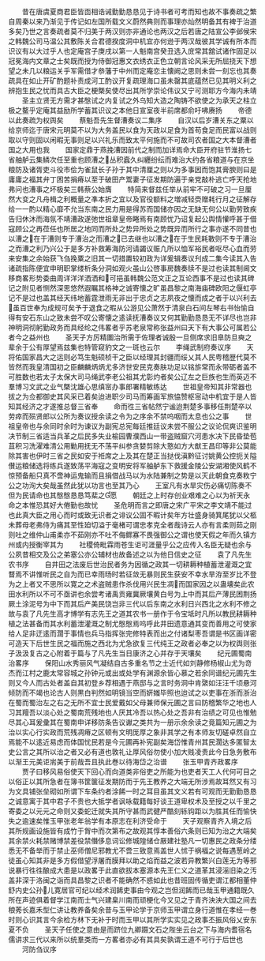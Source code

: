 <!-- { "loadSidebar": true } -->
　　昔在唐虞夏商君臣皆靣相诰诫勤勤恳恳见于诗书者可考而知也故不事奏疏之繁自周秦以来乃渐见于传记如左国所载文义蔚然典则而事理亦灿然明备其有裨于治道多矣乃世之言奏疏者莫不归美于两汉则亦非通论也两汉之后若唐之陆宣公李邺侯宋之韩魏公司马温公其敷陈关合君德揆度洞中机宜亦何逊于两汉哉彼其学诚有所本而识议有以大过乎人也定庵宫子庚戌以第一人魁南宫癸丑选入庻常其舘试诸作固足以冠冕海内文章之士矣既而授为侍御冠惠文衣绣衣正色立朝言论风采无所屈挠天下想望之未几以粮运关乎军需借才叅藩于中州而定庵恋主懐阙之思则未尝一刻忘也其奏疏具在如止开矿酌题补责成河工酌议开复疏理海口虽未罄其底蕴然已见其明义利之辨抱生民之忧而具古大臣之梗槩矣使尽出其所学崇论伟议又宁可测耶方今海内未靖
　　圣主立贤无方需才甚慇试之内复试之外乌知大造之陶铸不欲使之为承天之柱立极之鳌乎定庵其益励所学蓄其识议之本他日宣室夜半前席都俞吁咈赓扬
　　帝德以此奏疏为权舆矣
　　蔡魁吾先生督漕奏议二集序
　　自汉以后岁漕关东之粟以给京师迄于唐宋元明莫不以为大务盖民以食为天政以足食为首苟食足而民富以战则取以守则固以闲暇无事则足以兴礼乐而致太平何施而不可故司农者国之大本督漕者国之大用也我
　　国家定鼎于燕挽漕因前代之制而加详焉命大臣开府驻节淮扬七省舳舻云集鳞次任至重也顾漕之丛积蠧久纠纒纷纭而难治大约各省粮道与在京坐粮防及诸胥吏斗役市侩为雀鼠长子孙于其中清厘之则以为多事因而饱其膏腴则曰是庸庸之福其弁丁困苦捐瘠以至于破田产鬻妻子征发期防遍于亲党敲朴逃亡呼天抢地弗问也漕事之坏极矣三韩蔡公始膺
　　特简来督兹任举从前牢不可破之习一旦厘然大变之凡舟楫之利概量之凖本折之宜以及官役额料之増减轻赍赠耗行月之征解存给一一酌以精心靡不允当东南之民力用是得苏而国储亦因之无缺无何公以勤劳致疾告归休沐而海氛不靖漕政遂弛世祖章皇帝睠焉有南顾忧乃诏复起公舆情懽呼甚于借寇顾公之再莅任也所居之地同而所处之势异所处之势既异而所行之事亦遂不同昔也以漕之在于漕则专于漕治之而漕之已去继也以漕之在于生民耗斁则不专于漕治之而漕之利乃兴公于是多方补救筹海防河请蠲议赈凢所以恤军裕民者呕尽心血而劳来安集之余始获飞刍挽粟之旧其一切措置较初政为详爰辑奏议刋成二集今读其入告诸疏指陈便宜申明职掌缕析条分洞如观火虽山公啓事房魏奏牍不是过也读其制阃文移商畧形势委曲周详洋洋洒洒和可挹虽韩魏公范文正之互论西事不是过也读其碑记之附见者恻然深思悠然遐瞩其格神之诚寄懐之旷虽昌黎之南海庙碑欧阳之偃虹亭记不是过也盖其经天纬地蓄霆泄雨无非出于忠贞之志夙夜之懐而成之者于以兴利去虽百世奉为成规可矣予于退食之暇从公游见公萧然于清泉白石间左琴右书怡愉自得有安石东山之致未尝不叹公寄懐之逺读抚漕奏议又何其勤勤恳恳无不详尽也岂非神明洞彻躬勤政务而具经纶之伟畧者乎苏老泉常称张益州曰天下有大事公可属若公者今之益州也
　　圣天子方厉精圗治所需于佐理者诚殷一旦侧席求旧臯防旦奭之辈余于公有厚望焉兹集也特管窥豹文之一斑也云尔
　　李绳武制府奏议序
　　天将佑国家昌大之运则必笃生魁硕桢干之臣以经理其封疆而绥乂其人民粤稽歴代莫不皆然而我皇清国初之臣麟麟炳炳尤多济世安民克奏肤功足以铭旂常而永带砺者盖不可胜数也若太子太保大司马绳武李老公祖其尤彰灼者矣公辽左之巨族也生而英迈不羣博习文武之业气槩沈雄心思缜宻办事郎署精敏练达
　　世祖皇帝知其非常器也拔之为佥都御史其风采已着矣迨进职少司马而筹画军旅恊赞枢宻动中机宜于是人皆知其经济之才遂推总督三省奉
　　命而徃三省帖然宁谧迨荆楚多事移任荆楚卒以劳瘁而殒贤郎以公所为奏议授余读之令为之序余不禁呜咽而太息也公之事
　　世祖皇帝也与余同时余时为谏议为副宪总宪每廷推廷议未尝不服公之议论侃爽识鉴明决节制三省适当兵革之后民多失业榆园曹濮西山一带盗贼窟穴河患水决下民昏垫苞苴积习洗濯难清公用勦用抚无不荡平纠参贪婪剪除大憝如方大猷王昌印等非公莫能除其害也伊时三省之民如安于袵席之上及其在楚正当挞伐滇黔征讨姚黄公控扼关隘儧运粮储选将练兵遂致荡平海寇之变明安将军舳舻东下救援金陵公安湖湘使风鹤不惊预备船只真不啻神运鬼输而且捐借战马以为水陆兼制之势是以灭此朝食克奏敉宁公之功洵大矣哉虽然此犹以功言也至其乃心
　　王室凡有水旱灾伤必痛切陈奏不但为民请命也其慇慇恳恳笃棐之愿
　　朝廷之上时存创业艰难之心以为祈天永命之本惟恐其好大倦勤也故忧
　　圣危明而言之即唐之宋广平宋之李文靖不能过也此真大臣之用心而时或致无识者之诽议公固不暇计矣年方壮盛身骑箕尾犹以父柩未葬母老弗侍为痛其至性廹切溢于毫楮可谓忠孝克全者哉诗云人亦有言柔则茹之刚则吐之维仲山甫柔亦不茹刚亦不吐不侮鳏寡不畏强御公之谓也使天假之年而久镇方州或内授衡宰其为
　　社稷倚毗霖雨苍生讵可涯量乎公之应传入名臣无疑也余与公夙昔相交及公之弟塞公亦公辅材也故备述之以为他日信史之征
　　袁了凡先生农书序
　　自井田之法废后世治民者务为因循之政其一切耕耨种植蓄泄灌溉之宜瞀焉不讲惟听民之自为而已幸雨旸时若征敛无暴则民生获安不幸水旱洊至岁比不登为之上者又不思所以寛之之术盗贼患作杀伐用兴民生凋而国家因之以蛊壊矣此农田水利所以不可不亟讲也余尝考诸禹贡雍冀厥壤黄白号为上中而其后产薄民困荆扬厥土涂泥号为中下而其后产美民饶岂非三代以后东南之水利日兴西北之水利不修之故与袁了凡先生高才博学有志先王之道其农书一册作于令宝坻时凡所以教民耕耨种植之法甚备而其水利蓄泄灌溉之制尤慇慇焉呜呼此井田遗意通其变而善用之可使家给人足非迂逺而濶于事情也兵马指挥张完修特表而出之付诸梨枣吾谓是书区画详密可造天下后世生民之福而施之西北为尤急欲复三代纯王之政者必奉之以为权舆则张子汲汲复古之心附着于篇与了凡先生当日康济之心并存于天壤矣
　　纪元圃蜀南治畧序
　　保阳山水秀丽风气凝结自古多重名节之士近代如刘静修杨椒山尤为竒杰而江村之鹿太常容城之孙钟元或出或处学有渊源余皆心慕之若余同谱纪元圃先生则又今人而古处者盖自其初登乡荐相遇于燕邸与之言时务洞中肯綮如汪汪千顷悬河倾防而不竭也论古人则黒白判然如明镜当空而姸媸毕照也迨试之以吏事在浙而浙治在蜀而蜀治左之右之无所不宜士民爱戴如父母兼师保元圃之言曰防稽繁华之地也人习其羶吾以淡心处之蜀南荒残地也人厌其冷吾以热心处之吾非有治绩之可见也惟勉尽其心耳爰彚其在蜀南申详移防条告议谳之类共为一册示余余读之竟篇知元圃之为治以实心行实政而荒残凋瘠之区顿有文明厐厚之象非其学之有本师友切磋卓然自立焉能不以逺近易虑而体国忧民若是今元圃再补宪副矣海岱惟青州其民濶达多匿智太史公言之其所以治之者又必有道也敦礼让厚风俗勿使小加大贱凌贵此今日急务敷布以渐王元美讵耑美于前哉吾且执此巻以待海岱之治谱
　　张玉甲青齐政畧序
　　贾子曰移风易俗使天下回心而向道类非俗吏之所能为也吏者天工人代何可目之以俗正以其所急者在簿书筐箧征发期防而于先王教养之大端无所涉焉故耳然又有习为文具铺张垒砌如所谓下车条约者涂餙一时之耳目虽其文义若有可观而无勤勤恳恳之诚意寓于其中君子不贵也大抵学者讽咏载籍每好谈王道卑权术及至授之以千里之寄委之以元元之命则又委蛇迁就失其所守甚而武徤严酷刻轹钩距以为胜其任而愉快失之逾速矣惟玉甲张老年翁学有本原志在利济受命于
　　天子观察青齐入境之后其所规画设施皆有成竹于胷中而次第布之故观其惇本善俗六条则已知为治之大端矣其余禁火耗禁赌博禁差役禁僭侈息词讼修城隍储仓厫建社塾凡一切惠民之政条分缕悉无不备举而于禁止巫师僧尼邪教尤不啻三致意焉盖世人怵于祸福之说每遇葱岭之徒虽心知其非是多方假借望浮屠而膜拜以助之焰而益之波若异教繁兴白莲无为等邪说暴行徃徃酿成大患是以政畧于此直欲拔本塞源本先王仁义之道革其浸滛旧染之汚盖非深于洛闽之诣而具昌黎之识者不能确然不惑如此也昔班固传循吏谓江都相董仲舒内史公孙儿寛居官可纪以经术润餙吏事由今观之岂但润餙而已哉玉甲通籍既久所在声迹俱着督学江南而士气兴建臬川南而顽梗化今又见之于青齐泱泱大国之间去稂莠长嘉禾型仁讲让教养备矣余昔与玉甲论学于京师玉甲谓立身行道惟在孝经一巻时则心识其言今余检方林下无补于时而玉甲以其所学实实见之政事丕振风俗乂安东夏不负
　　圣天子任使之意由是而跻位九卿蹑文石之陛坐云台之下与海内耆宿名儒讲求三代以来所以统羣类而一方畧者亦必有其具矣孰谓王道不可行于后世也
　　河防刍议序
